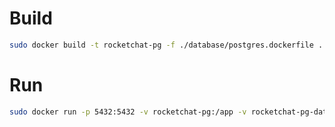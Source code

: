 # Build
```bash
sudo docker build -t rocketchat-pg -f ./database/postgres.dockerfile .
```

# Run
```bash
sudo docker run -p 5432:5432 -v rocketchat-pg:/app -v rocketchat-pg-data:/var/lib/postgresql/data rocketchat-pg
```